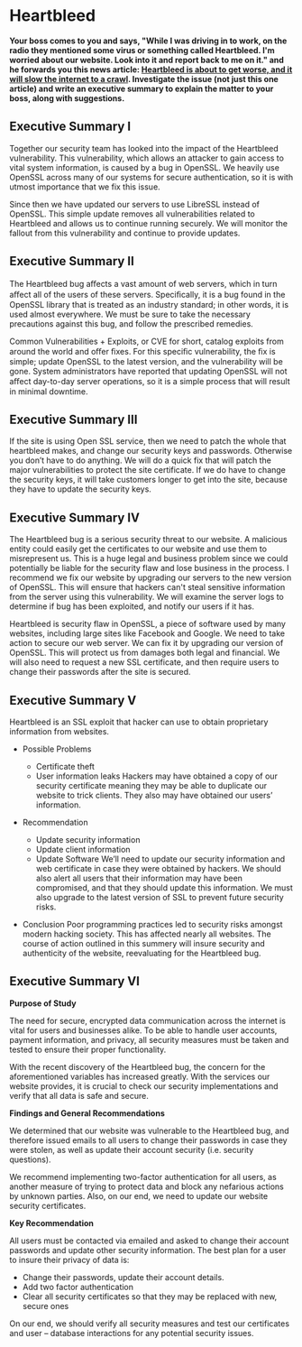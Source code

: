 Heartbleed
==========
**Your boss comes to you and says, "While I was driving in to work, on the radio they mentioned some virus or something called Heartbleed. I'm worried about our website. Look into it and report back to me on it." and he forwards you this news article: [Heartbleed is about to get worse, and it will slow the internet to a crawl](http://www.washingtonpost.com/blogs/the-switch/wp/2014/04/14/heartbleed-is-about-to-get-worse-and-it-will-slow-the-internet-to-a-crawl/). Investigate the issue (not just this one article) and write an executive summary to explain the matter to your boss, along with suggestions.**

Executive Summary I
-------------------
Together our security team has looked into the impact of the Heartbleed vulnerability. This vulnerability, which allows an attacker to gain access to vital system information, is caused by a bug in OpenSSL. We heavily use OpenSSL across many of our systems for secure authentication, so it is with utmost importance that we fix this issue.

Since then we have updated our servers to use LibreSSL instead of OpenSSL. This simple update removes all vulnerabilities related to Heartbleed and allows us to continue running securely. We will monitor the fallout from this vulnerability and continue to provide updates.

Executive Summary II
--------------------
The Heartbleed bug aﬀects a vast amount of web servers, which in turn aﬀect all of the users of these servers. Speciﬁcally, it is a bug found in the OpenSSL library that is treated as an industry standard; in other words, it is used almost everywhere. We must be sure to take the necessary precautions against this bug, and follow the prescribed remedies.

Common Vulnerabilities + Exploits, or CVE for short, catalog exploits from around the world and oﬀer ﬁxes. For this speciﬁc vulnerability, the ﬁx is simple; update OpenSSL to the latest version, and the vulnerability will be gone. System administrators have reported that updating OpenSSL will not aﬀect day-to-day server operations, so it is a simple process that will result in minimal downtime.

Executive Summary III
---------------------
If the site is using Open SSL service, then we need to patch the whole that heartbleed makes, and change our security keys and passwords. Otherwise you don’t have to do anything. We will do a quick fix that will patch the major vulnerabilities to protect the site certificate. If we do have to change the security keys, it will take customers longer to get into the site, because they have to update the security keys.

Executive Summary IV
--------------------
The Heartbleed bug is a serious security threat to our website. A malicious entity could easily get the certificates to our website and use them to misrepresent us. This is a huge legal and business problem since we could potentially be liable for the security flaw and lose business in the process. I recommend we fix our website by upgrading our servers to the new version of OpenSSL. This will ensure that hackers can't steal sensitive information from the server using this vulnerability. We will examine the server logs to determine if bug has been exploited, and notify our users if it has.

Heartbleed is security flaw in OpenSSL, a piece of software used by many websites, including large sites like Facebook and Google. We need to take action to secure our web server. We can fix it by upgrading our version of OpenSSL. This will protect us from damages both legal and financial. We will also need to request a new SSL certificate, and then require users to change their passwords after the site is secured.

Executive Summary V
--------------------

Heartbleed is an SSL exploit that hacker can use to obtain proprietary information from websites.

* Possible Problems
  * Certificate theft
  * User information leaks
Hackers may have obtained a copy of our security certificate meaning they may be able to duplicate our website to trick clients.  They also may have obtained our users’ information.  

* Recommendation
  * Update security information
  * Update client information
  * Update Software 
We’ll need to update our security information and web certificate in case they were obtained by hackers.  We should also alert all users that their information may have been compromised, and that they should update this information.  We must also upgrade to the latest version of SSL to prevent future security risks.

* Conclusion
Poor programming practices led to security risks amongst modern hacking society.  This has affected nearly all websites.  The course of action outlined in this summery will insure security and authenticity of the website, reevaluating for the Heartbleed bug.


Executive Summary VI
--------------------
**Purpose of Study**

The need for secure, encrypted data communication across the internet is vital for users and businesses alike. To be able to handle user accounts, payment information, and privacy, all security measures must be taken and tested to ensure their proper functionality.

With the recent discovery of the Heartbleed bug, the concern for the aforementioned variables has increased greatly. With the services our website provides, it is crucial to check our security implementations and verify that all data is safe and secure.

**Findings and General Recommendations**

We determined that our website was vulnerable to the Heartbleed bug, and therefore issued emails to all users to change their passwords in case they were stolen, as well as update their account security (i.e. security questions).

We recommend implementing two-factor authentication for all users, as another measure of trying to protect data and block any nefarious actions by unknown parties. Also, on our end, we need to update our website security certificates.

**Key Recommendation**

All users must be contacted via emailed and asked to change their account passwords and
update other security information. The best plan for a user to insure their privacy of data is:
  * Change their passwords, update their account details.
  * Add two factor authentication
  * Clear all security certificates so that they may be replaced with new, secure ones

On our end, we should verify all security measures and test our certificates and user – database interactions for any potential security issues.
